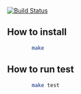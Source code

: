 [![Build Status](https://travis-ci.org/ulmic/nastachku.png?branch=develop)](https://travis-ci.org/Khelek/checker_otp)

## How to install

```sh
        make
```

## How to run test

```sh
        make test
```
